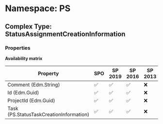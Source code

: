 # Namespace: PS

## Complex Type: StatusAssignmentCreationInformation

### Properties

**Availability matrix**

Property | SPO | SP 2019 | SP 2016 | SP 2013
----------|-----|---------|---------|--------
Comment (Edm.String) | ✅ | ✅ | ✅ | ❌
Id (Edm.Guid) | ✅ | ✅ | ✅ | ❌
ProjectId (Edm.Guid) | ✅ | ✅ | ✅ | ❌
Task (PS.StatusTaskCreationInformation) | ✅ | ✅ | ✅ | ❌
